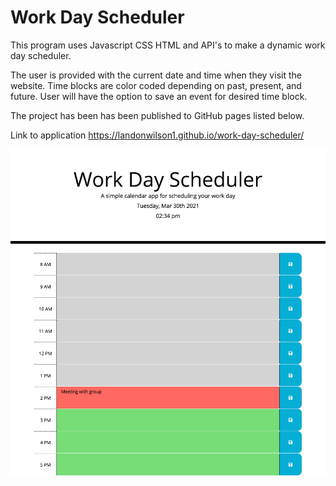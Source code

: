# Work Day Scheduler

This program uses Javascript CSS HTML and API's to make a dynamic work day scheduler.

The user is provided with the current date and time when they visit the website. 
Time blocks are color coded depending on past, present, and future.
User will have the option to save an event for desired time block.

The project has been has been published to GitHub pages listed below. 

Link to application https://landonwilson1.github.io/work-day-scheduler/

![Screenshot of Work Day Scheduler](screenshot-sched.png)

